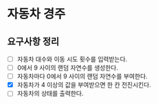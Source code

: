 # 자동차 경주

## 요구사항 정리

- [ ] 자동차 대수와 이동 시도 횟수를 입력받는다.
- [ ] 0에서 9 사이의 랜덤 자연수를 생성한다.
- [ ] 자동차마다 0에서 9 사이의 랜덤 자연수를 부여한다.
- [x] 자동차가 4 이상의 값을 부여받으면 한 칸 전진시킨다.
- [ ] 자동차의 상태를 출력한다.